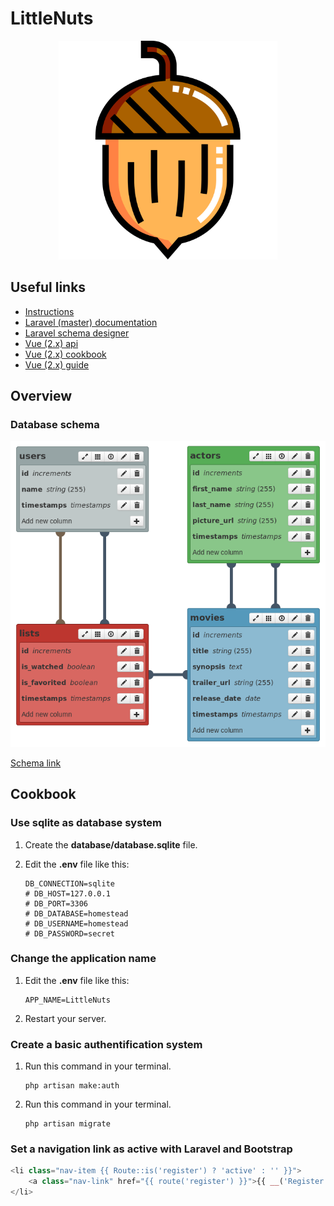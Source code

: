 # LittleNuts

<p align="center">
    <img src="./public/logo.svg" alt="logo" width="350">
</p>

## Useful links

- [Instructions](https://github.com/becodeorg/LIE-Hamilton-1.7/tree/master/02-La-colline/02a-VueJS-Laravel)
- [Laravel (master) documentation](https://laravel.com/docs/master)
- [Laravel schema designer](https://laravelsd.com/)
- [Vue (2.x) api](https://vuejs.org/v2/api/)
- [Vue (2.x) cookbook](https://vuejs.org/v2/cookbook/)
- [Vue (2.x) guide](https://vuejs.org/v2/guide/)

## Overview

### Database schema

<p align="center">
    <img src="./public/schema.png" alt="logo">
</p>

[Schema link](http://www.laravelsd.com/share/afwZmI)

## Cookbook

### Use sqlite as database system

1. Create the **database/database.sqlite** file.

2. Edit the **.env** file like this:

    ```env
    DB_CONNECTION=sqlite
    # DB_HOST=127.0.0.1
    # DB_PORT=3306
    # DB_DATABASE=homestead
    # DB_USERNAME=homestead
    # DB_PASSWORD=secret
    ```

### Change the application name

1. Edit the **.env** file like this:

    ```env
    APP_NAME=LittleNuts
    ```

1. Restart your server.

### Create a basic authentification system

1. Run this command in your terminal.

    ```shell
    php artisan make:auth
    ```

1. Run this command in your terminal.

    ```shell
    php artisan migrate
    ```

### Set a navigation link as active with Laravel and Bootstrap

```php
<li class="nav-item {{ Route::is('register') ? 'active' : '' }}">
    <a class="nav-link" href="{{ route('register') }}">{{ __('Register') }}</a>
</li>
```
